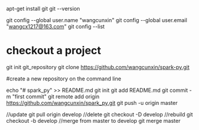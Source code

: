 apt-get install git
git --version

git config --global user.name "wangcunxin"
git config --global user.email "wangcx1217@163.com"
git config --list

# checkout a project
git init git_repository
git clone https://github.com/wangcunxin/spark-py.git


#create a new repository on the command line

echo "# spark_py" >> README.md
git init
git add README.md
git commit -m "first commit"
git remote add origin https://github.com/wangcunxin/spark_py.git
git push -u origin master

//update
git pull origin develop
//delete
git checkout -D develop
//rebuild
git checkout -b develop
//merge from master to develop
git merge master 
